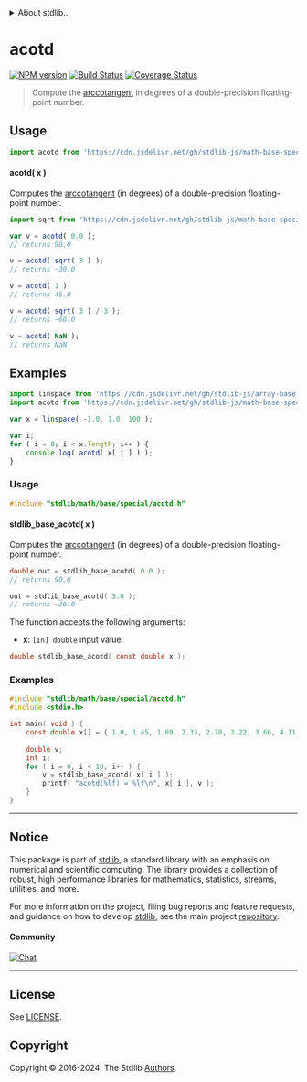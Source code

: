 <!--

@license Apache-2.0

Copyright (c) 2024 The Stdlib Authors.

Licensed under the Apache License, Version 2.0 (the "License");
you may not use this file except in compliance with the License.
You may obtain a copy of the License at

   http://www.apache.org/licenses/LICENSE-2.0

Unless required by applicable law or agreed to in writing, software
distributed under the License is distributed on an "AS IS" BASIS,
WITHOUT WARRANTIES OR CONDITIONS OF ANY KIND, either express or implied.
See the License for the specific language governing permissions and
limitations under the License.

-->


<details>
  <summary>
    About stdlib...
  </summary>
  <p>We believe in a future in which the web is a preferred environment for numerical computation. To help realize this future, we've built stdlib. stdlib is a standard library, with an emphasis on numerical and scientific computation, written in JavaScript (and C) for execution in browsers and in Node.js.</p>
  <p>The library is fully decomposable, being architected in such a way that you can swap out and mix and match APIs and functionality to cater to your exact preferences and use cases.</p>
  <p>When you use stdlib, you can be absolutely certain that you are using the most thorough, rigorous, well-written, studied, documented, tested, measured, and high-quality code out there.</p>
  <p>To join us in bringing numerical computing to the web, get started by checking us out on <a href="https://github.com/stdlib-js/stdlib">GitHub</a>, and please consider <a href="https://opencollective.com/stdlib">financially supporting stdlib</a>. We greatly appreciate your continued support!</p>
</details>

# acotd

[![NPM version][npm-image]][npm-url] [![Build Status][test-image]][test-url] [![Coverage Status][coverage-image]][coverage-url] <!-- [![dependencies][dependencies-image]][dependencies-url] -->

> Compute the [arccotangent][arccotangent] in degrees of a double-precision floating-point number.



<section class="usage">

## Usage

```javascript
import acotd from 'https://cdn.jsdelivr.net/gh/stdlib-js/math-base-special-acotd@deno/mod.js';
```

#### acotd( x )

Computes the [arccotangent][arccotangent] (in degrees) of a double-precision floating-point number.

```javascript
import sqrt from 'https://cdn.jsdelivr.net/gh/stdlib-js/math-base-special-sqrt@deno/mod.js';

var v = acotd( 0.0 );
// returns 90.0

v = acotd( sqrt( 3 ) );
// returns ~30.0

v = acotd( 1 );
// returns 45.0

v = acotd( sqrt( 3 ) / 3 );
// returns ~60.0

v = acotd( NaN );
// returns NaN
```

</section>

<!-- /.usage -->

<section class="examples">

## Examples

<!-- eslint no-undef: "error" -->

```javascript
import linspace from 'https://cdn.jsdelivr.net/gh/stdlib-js/array-base-linspace@deno/mod.js';
import acotd from 'https://cdn.jsdelivr.net/gh/stdlib-js/math-base-special-acotd@deno/mod.js';

var x = linspace( -1.0, 1.0, 100 );

var i;
for ( i = 0; i < x.length; i++ ) {
    console.log( acotd( x[ i ] ) );
}
```

</section>

<!-- /.examples -->

<!-- C usage documentation. -->

<section class="usage">

### Usage

```c
#include "stdlib/math/base/special/acotd.h"
```

#### stdlib_base_acotd( x )

Computes the [arccotangent][arccotangent] (in degrees) of a double-precision floating-point number.

```c
double out = stdlib_base_acotd( 0.0 );
// returns 90.0

out = stdlib_base_acotd( 3.0 );
// returns ~30.0
```

The function accepts the following arguments:

-   **x**: `[in] double` input value.

```c
double stdlib_base_acotd( const double x );
```

</section>

<!-- /.usage -->

<!-- C API usage notes. Make sure to keep an empty line after the `section` element and another before the `/section` close. -->

<section class="notes">

</section>

<!-- /.notes -->

<!-- C API usage examples. -->

<section class="examples">

### Examples

```c
#include "stdlib/math/base/special/acotd.h"
#include <stdio.h>

int main( void ) {
    const double x[] = { 1.0, 1.45, 1.89, 2.33, 2.78, 3.22, 3.66, 4.11, 4.55, 5.0 };
    
    double v;
    int i;
    for ( i = 0; i < 10; i++ ) {
        v = stdlib_base_acotd( x[ i ] );
        printf( "acotd(%lf) = %lf\n", x[ i ], v );
    }
}
```

</section>

<!-- /.examples -->

</section>

<!-- /.c -->

<!-- Section for related `stdlib` packages. Do not manually edit this section, as it is automatically populated. -->

<section class="related">

</section>

<!-- /.related -->

<!-- Section for all links. Make sure to keep an empty line after the `section` element and another before the `/section` close. -->


<section class="main-repo" >

* * *

## Notice

This package is part of [stdlib][stdlib], a standard library with an emphasis on numerical and scientific computing. The library provides a collection of robust, high performance libraries for mathematics, statistics, streams, utilities, and more.

For more information on the project, filing bug reports and feature requests, and guidance on how to develop [stdlib][stdlib], see the main project [repository][stdlib].

#### Community

[![Chat][chat-image]][chat-url]

---

## License

See [LICENSE][stdlib-license].


## Copyright

Copyright &copy; 2016-2024. The Stdlib [Authors][stdlib-authors].

</section>

<!-- /.stdlib -->

<!-- Section for all links. Make sure to keep an empty line after the `section` element and another before the `/section` close. -->

<section class="links">

[npm-image]: http://img.shields.io/npm/v/@stdlib/math-base-special-acotd.svg
[npm-url]: https://npmjs.org/package/@stdlib/math-base-special-acotd

[test-image]: https://github.com/stdlib-js/math-base-special-acotd/actions/workflows/test.yml/badge.svg?branch=v0.1.0
[test-url]: https://github.com/stdlib-js/math-base-special-acotd/actions/workflows/test.yml?query=branch:v0.1.0

[coverage-image]: https://img.shields.io/codecov/c/github/stdlib-js/math-base-special-acotd/main.svg
[coverage-url]: https://codecov.io/github/stdlib-js/math-base-special-acotd?branch=main

<!--

[dependencies-image]: https://img.shields.io/david/stdlib-js/math-base-special-acotd.svg
[dependencies-url]: https://david-dm.org/stdlib-js/math-base-special-acotd/main

-->

[chat-image]: https://img.shields.io/gitter/room/stdlib-js/stdlib.svg
[chat-url]: https://app.gitter.im/#/room/#stdlib-js_stdlib:gitter.im

[stdlib]: https://github.com/stdlib-js/stdlib

[stdlib-authors]: https://github.com/stdlib-js/stdlib/graphs/contributors

[umd]: https://github.com/umdjs/umd
[es-module]: https://developer.mozilla.org/en-US/docs/Web/JavaScript/Guide/Modules

[deno-url]: https://github.com/stdlib-js/math-base-special-acotd/tree/deno
[deno-readme]: https://github.com/stdlib-js/math-base-special-acotd/blob/deno/README.md
[umd-url]: https://github.com/stdlib-js/math-base-special-acotd/tree/umd
[umd-readme]: https://github.com/stdlib-js/math-base-special-acotd/blob/umd/README.md
[esm-url]: https://github.com/stdlib-js/math-base-special-acotd/tree/esm
[esm-readme]: https://github.com/stdlib-js/math-base-special-acotd/blob/esm/README.md
[branches-url]: https://github.com/stdlib-js/math-base-special-acotd/blob/main/branches.md

[stdlib-license]: https://raw.githubusercontent.com/stdlib-js/math-base-special-acotd/main/LICENSE

[arccotangent]: https://en.wikipedia.org/wiki/Inverse_trigonometric_functions

<!-- <related-links> -->

<!-- </related-links> -->

</section>

<!-- /.links -->
